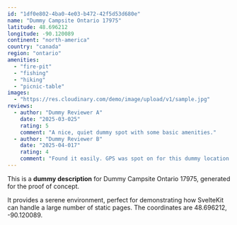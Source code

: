 ```yaml
---
id: "1df0e802-4ba0-4e03-b472-42f5d53d680e"
name: "Dummy Campsite Ontario 17975"
latitude: 48.696212
longitude: -90.120089
continent: "north-america"
country: "canada"
region: "ontario"
amenities:
  - "fire-pit"
  - "fishing"
  - "hiking"
  - "picnic-table"
images:
  - "https://res.cloudinary.com/demo/image/upload/v1/sample.jpg"
reviews:
  - author: "Dummy Reviewer A"
    date: "2025-03-025"
    rating: 5
    comment: "A nice, quiet dummy spot with some basic amenities."
  - author: "Dummy Reviewer B"
    date: "2025-04-017"
    rating: 4
    comment: "Found it easily. GPS was spot on for this dummy location."
---
```


This is a **dummy description** for Dummy Campsite Ontario 17975, generated for the proof of concept.

It provides a serene environment, perfect for demonstrating how SvelteKit can handle a large number of static pages. The coordinates are 48.696212, -90.120089.
